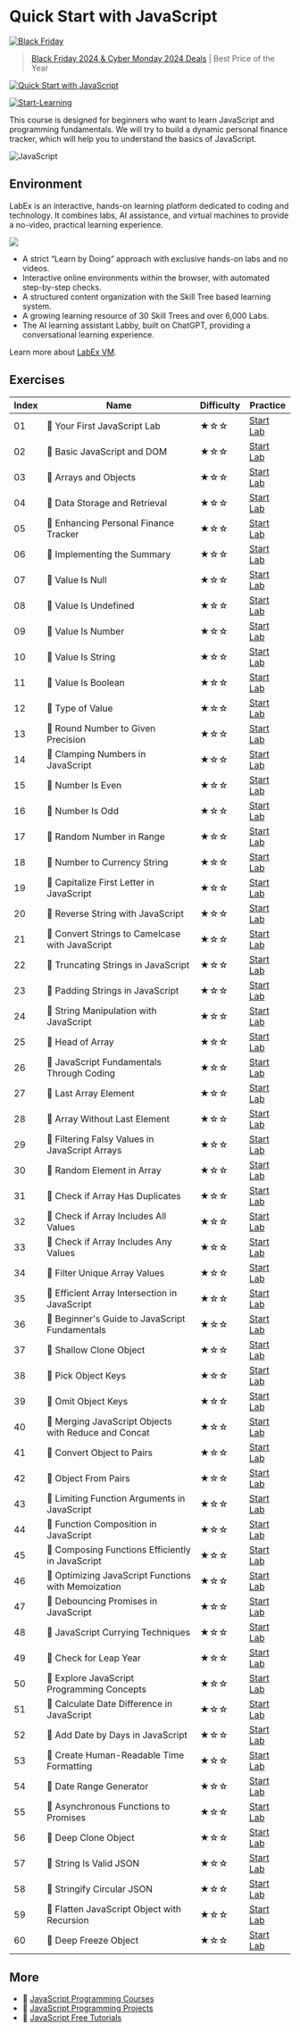 # Quick Start with JavaScript

[![Black Friday](https://file.labex.io/images/labex-bf24.png)](https://labex.io/pricing)

> [Black Friday 2024 & Cyber Monday 2024 Deals](https://labex.io/pricing) | Best Price of the Year

[![Quick Start with JavaScript](https://cover-creator.appbot.io/quick-start-with-javascript.png)](https://labex.io/courses/quick-start-with-javascript)

[![Start-Learning](https://img.shields.io/badge/Start-Learning-whitesmoke?style=for-the-badge)](https://labex.io/courses/quick-start-with-javascript)

This course is designed for beginners who want to learn JavaScript and programming fundamentals. We will try to build a dynamic personal finance tracker, which will help you to understand the basics of JavaScript.

![JavaScript](https://img.shields.io/badge/JavaScript-whitesmoke?style=for-the-badge&logo=javascript)


## Environment

LabEx is an interactive, hands-on learning platform dedicated to coding and technology. It combines labs, AI assistance, and virtual machines to provide a no-video, practical learning experience.

![](https://tutorial-screenshot.getvm.io/images/vm-1725247253.png)

- A strict “Learn by Doing” approach with exclusive hands-on labs and no videos.
- Interactive online environments within the browser, with automated step-by-step checks.
- A structured content organization with the Skill Tree based learning system.
- A growing learning resource of 30 Skill Trees and over 6,000 Labs.
- The AI learning assistant Labby, built on ChatGPT, providing a conversational learning experience.

Learn more about [LabEx VM](https://support.labex.io/using-labex/virtual-machine).

## Exercises

|   Index | Name                                                | Difficulty   | Practice                                                                                                                              |
|---------|-----------------------------------------------------|--------------|---------------------------------------------------------------------------------------------------------------------------------------|
|      01 | 📖 Your First JavaScript Lab                         | ★☆☆          | <a target='_blank' href='https://labex.io/tutorials/your-first-javascript-lab-92948'>Start Lab</a>                                    |
|      02 | 📖 Basic JavaScript and DOM                          | ★☆☆          | <a target='_blank' href='https://labex.io/tutorials/javascript-basic-javascript-and-dom-290729'>Start Lab</a>                         |
|      03 | 📖 Arrays and Objects                                | ★☆☆          | <a target='_blank' href='https://labex.io/tutorials/javascript-arrays-and-objects-290728'>Start Lab</a>                               |
|      04 | 📖 Data Storage and Retrieval                        | ★☆☆          | <a target='_blank' href='https://labex.io/tutorials/javascript-data-storage-and-retrieval-290730'>Start Lab</a>                       |
|      05 | 📖 Enhancing Personal Finance Tracker                | ★☆☆          | <a target='_blank' href='https://labex.io/tutorials/javascript-enhancing-personal-finance-tracker-290731'>Start Lab</a>               |
|      06 | 📖 Implementing the Summary                          | ★☆☆          | <a target='_blank' href='https://labex.io/tutorials/javascript-implementing-the-summary-290732'>Start Lab</a>                         |
|      07 | 📖 Value Is Null                                     | ★☆☆          | <a target='_blank' href='https://labex.io/tutorials/javascript-value-is-null-28429'>Start Lab</a>                                     |
|      08 | 📖 Value Is Undefined                                | ★☆☆          | <a target='_blank' href='https://labex.io/tutorials/javascript-value-is-undefined-28447'>Start Lab</a>                                |
|      09 | 📖 Value Is Number                                   | ★☆☆          | <a target='_blank' href='https://labex.io/tutorials/javascript-value-is-number-28430'>Start Lab</a>                                   |
|      10 | 📖 Value Is String                                   | ★☆☆          | <a target='_blank' href='https://labex.io/tutorials/javascript-value-is-string-28444'>Start Lab</a>                                   |
|      11 | 📖 Value Is Boolean                                  | ★☆☆          | <a target='_blank' href='https://labex.io/tutorials/javascript-value-is-boolean-28412'>Start Lab</a>                                  |
|      12 | 📖 Type of Value                                     | ★☆☆          | <a target='_blank' href='https://labex.io/tutorials/javascript-type-of-value-28673'>Start Lab</a>                                     |
|      13 | 📖 Round Number to Given Precision                   | ★☆☆          | <a target='_blank' href='https://labex.io/tutorials/round-number-to-given-precision-28605'>Start Lab</a>                              |
|      14 | 📖 Clamping Numbers in JavaScript                    | ★☆☆          | <a target='_blank' href='https://labex.io/tutorials/javascript-clamping-numbers-in-javascript-28196'>Start Lab</a>                    |
|      15 | 📖 Number Is Even                                    | ★☆☆          | <a target='_blank' href='https://labex.io/tutorials/javascript-number-is-even-28419'>Start Lab</a>                                    |
|      16 | 📖 Number Is Odd                                     | ★☆☆          | <a target='_blank' href='https://labex.io/tutorials/javascript-number-is-odd-28433'>Start Lab</a>                                     |
|      17 | 📖 Random Number in Range                            | ★☆☆          | <a target='_blank' href='https://labex.io/tutorials/javascript-random-number-in-range-28574'>Start Lab</a>                            |
|      18 | 📖 Number to Currency String                         | ★☆☆          | <a target='_blank' href='https://labex.io/tutorials/javascript-number-to-currency-string-28516'>Start Lab</a>                         |
|      19 | 📖 Capitalize First Letter in JavaScript             | ★☆☆          | <a target='_blank' href='https://labex.io/tutorials/javascript-capitalize-first-letter-in-javascript-28188'>Start Lab</a>             |
|      20 | 📖 Reverse String with JavaScript                    | ★☆☆          | <a target='_blank' href='https://labex.io/tutorials/javascript-reverse-string-with-javascript-28600'>Start Lab</a>                    |
|      21 | 📖 Convert Strings to Camelcase with JavaScript      | ★☆☆          | <a target='_blank' href='https://labex.io/tutorials/javascript-convert-strings-to-camelcase-with-javascript-28648'>Start Lab</a>      |
|      22 | 📖 Truncating Strings in JavaScript                  | ★☆☆          | <a target='_blank' href='https://labex.io/tutorials/javascript-truncating-strings-in-javascript-28671'>Start Lab</a>                  |
|      23 | 📖 Padding Strings in JavaScript                     | ★☆☆          | <a target='_blank' href='https://labex.io/tutorials/javascript-padding-strings-in-javascript-28537'>Start Lab</a>                     |
|      24 | 📖 String Manipulation with JavaScript               | ★☆☆          | <a target='_blank' href='https://labex.io/tutorials/javascript-string-manipulation-with-javascript-28590'>Start Lab</a>               |
|      25 | 📖 Head of Array                                     | ★☆☆          | <a target='_blank' href='https://labex.io/tutorials/javascript-head-of-array-28145'>Start Lab</a>                                     |
|      26 | 📖 JavaScript Fundamentals Through Coding            | ★☆☆          | <a target='_blank' href='https://labex.io/tutorials/javascript-javascript-fundamentals-through-coding-28156'>Start Lab</a>            |
|      27 | 📖 Last Array Element                                | ★☆☆          | <a target='_blank' href='https://labex.io/tutorials/javascript-last-array-element-28463'>Start Lab</a>                                |
|      28 | 📖 Array Without Last Element                        | ★☆☆          | <a target='_blank' href='https://labex.io/tutorials/javascript-array-without-last-element-28163'>Start Lab</a>                        |
|      29 | 📖 Filtering Falsy Values in JavaScript Arrays       | ★☆☆          | <a target='_blank' href='https://labex.io/tutorials/javascript-filtering-falsy-values-in-javascript-arrays-28204'>Start Lab</a>       |
|      30 | 📖 Random Element in Array                           | ★☆☆          | <a target='_blank' href='https://labex.io/tutorials/javascript-random-element-in-array-28153'>Start Lab</a>                           |
|      31 | 📖 Check if Array Has Duplicates                     | ★☆☆          | <a target='_blank' href='https://labex.io/tutorials/javascript-check-if-array-has-duplicates-28142'>Start Lab</a>                     |
|      32 | 📖 Check if Array Includes All Values                | ★☆☆          | <a target='_blank' href='https://labex.io/tutorials/javascript-check-if-array-includes-all-values-28146'>Start Lab</a>                |
|      33 | 📖 Check if Array Includes Any Values                | ★☆☆          | <a target='_blank' href='https://labex.io/tutorials/javascript-check-if-array-includes-any-values-28147'>Start Lab</a>                |
|      34 | 📖 Filter Unique Array Values                        | ★☆☆          | <a target='_blank' href='https://labex.io/tutorials/javascript-filter-unique-array-values-28299'>Start Lab</a>                        |
|      35 | 📖 Efficient Array Intersection in JavaScript        | ★☆☆          | <a target='_blank' href='https://labex.io/tutorials/javascript-efficient-array-intersection-in-javascript-28148'>Start Lab</a>        |
|      36 | 📖 Beginner's Guide to JavaScript Fundamentals       | ★☆☆          | <a target='_blank' href='https://labex.io/tutorials/javascript-beginner-s-guide-to-javascript-fundamentals-28161'>Start Lab</a>       |
|      37 | 📖 Shallow Clone Object                              | ★☆☆          | <a target='_blank' href='https://labex.io/tutorials/javascript-shallow-clone-object-28613'>Start Lab</a>                              |
|      38 | 📖 Pick Object Keys                                  | ★☆☆          | <a target='_blank' href='https://labex.io/tutorials/javascript-pick-object-keys-28544'>Start Lab</a>                                  |
|      39 | 📖 Omit Object Keys                                  | ★☆☆          | <a target='_blank' href='https://labex.io/tutorials/javascript-omit-object-keys-28529'>Start Lab</a>                                  |
|      40 | 📖 Merging JavaScript Objects with Reduce and Concat | ★☆☆          | <a target='_blank' href='https://labex.io/tutorials/javascript-merging-javascript-objects-with-reduce-and-concat-28495'>Start Lab</a> |
|      41 | 📖 Convert Object to Pairs                           | ★☆☆          | <a target='_blank' href='https://labex.io/tutorials/javascript-convert-object-to-pairs-28523'>Start Lab</a>                           |
|      42 | 📖 Object From Pairs                                 | ★☆☆          | <a target='_blank' href='https://labex.io/tutorials/javascript-object-from-pairs-28519'>Start Lab</a>                                 |
|      43 | 📖 Limiting Function Arguments in JavaScript         | ★☆☆          | <a target='_blank' href='https://labex.io/tutorials/javascript-limiting-function-arguments-in-javascript-28322'>Start Lab</a>         |
|      44 | 📖 Function Composition in JavaScript                | ★☆☆          | <a target='_blank' href='https://labex.io/tutorials/javascript-function-composition-in-javascript-28208'>Start Lab</a>                |
|      45 | 📖 Composing Functions Efficiently in JavaScript     | ★☆☆          | <a target='_blank' href='https://labex.io/tutorials/javascript-composing-functions-efficiently-in-javascript-28546'>Start Lab</a>     |
|      46 | 📖 Optimizing JavaScript Functions with Memoization  | ★☆☆          | <a target='_blank' href='https://labex.io/tutorials/javascript-optimizing-javascript-functions-with-memoization-28494'>Start Lab</a>  |
|      47 | 📖 Debouncing Promises in JavaScript                 | ★☆☆          | <a target='_blank' href='https://labex.io/tutorials/javascript-debouncing-promises-in-javascript-28257'>Start Lab</a>                 |
|      48 | 📖 JavaScript Currying Techniques                    | ★☆☆          | <a target='_blank' href='https://labex.io/tutorials/javascript-javascript-currying-techniques-28233'>Start Lab</a>                    |
|      49 | 📖 Check for Leap Year                               | ★☆☆          | <a target='_blank' href='https://labex.io/tutorials/javascript-check-for-leap-year-28423'>Start Lab</a>                               |
|      50 | 📖 Explore JavaScript Programming Concepts           | ★☆☆          | <a target='_blank' href='https://labex.io/tutorials/javascript-explore-javascript-programming-concepts-28247'>Start Lab</a>           |
|      51 | 📖 Calculate Date Difference in JavaScript           | ★☆☆          | <a target='_blank' href='https://labex.io/tutorials/javascript-calculate-date-difference-in-javascript-28235'>Start Lab</a>           |
|      52 | 📖 Add Date by Days in JavaScript                    | ★☆☆          | <a target='_blank' href='https://labex.io/tutorials/javascript-add-date-by-days-in-javascript-28123'>Start Lab</a>                    |
|      53 | 📖 Create Human-Readable Time Formatting             | ★☆☆          | <a target='_blank' href='https://labex.io/tutorials/javascript-create-human-readable-time-formatting-28316'>Start Lab</a>             |
|      54 | 📖 Date Range Generator                              | ★☆☆          | <a target='_blank' href='https://labex.io/tutorials/javascript-date-range-generator-28248'>Start Lab</a>                              |
|      55 | 📖 Asynchronous Functions to Promises                | ★☆☆          | <a target='_blank' href='https://labex.io/tutorials/javascript-asynchronous-functions-to-promises-28559'>Start Lab</a>                |
|      56 | 📖 Deep Clone Object                                 | ★☆☆          | <a target='_blank' href='https://labex.io/tutorials/javascript-deep-clone-object-28260'>Start Lab</a>                                 |
|      57 | 📖 String Is Valid JSON                              | ★☆☆          | <a target='_blank' href='https://labex.io/tutorials/javascript-string-is-valid-json-28449'>Start Lab</a>                              |
|      58 | 📖 Stringify Circular JSON                           | ★☆☆          | <a target='_blank' href='https://labex.io/tutorials/javascript-stringify-circular-json-28629'>Start Lab</a>                           |
|      59 | 📖 Flatten JavaScript Object with Recursion          | ★☆☆          | <a target='_blank' href='https://labex.io/tutorials/javascript-flatten-javascript-object-with-recursion-28312'>Start Lab</a>          |
|      60 | 📖 Deep Freeze Object                                | ★☆☆          | <a target='_blank' href='https://labex.io/tutorials/javascript-deep-freeze-object-28263'>Start Lab</a>                                |

## More

- 🔗 [JavaScript Programming Courses](https://github.com/labex-labs/awesome-programming-courses)
- 🔗 [JavaScript Programming Projects](https://github.com/labex-labs/awesome-programming-projects)
- 🔗 [JavaScript Free Tutorials](https://github.com/labex-labs/javascript-free-tutorials)

